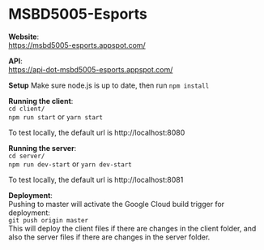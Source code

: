 # MSBD5005-Esports

**Website**:  
https://msbd5005-esports.appspot.com/

**API**:  
https://api-dot-msbd5005-esports.appspot.com/

**Setup**
Make sure node.js is up to date, then run
`npm install`

**Running the client**:  
`cd client/`  
`npm run start` or `yarn start`

To test locally, the default url is http://localhost:8080

**Running the server**:  
`cd server/`  
`npm run dev-start` or `yarn dev-start`

To test locally, the default url is http://localhost:8081

**Deployment**:  
Pushing to master will activate the Google Cloud build trigger for deployment:  
`git push origin master`  
This will deploy the client files if there are changes in the client folder,
and also the server files if there are changes in the server folder.
